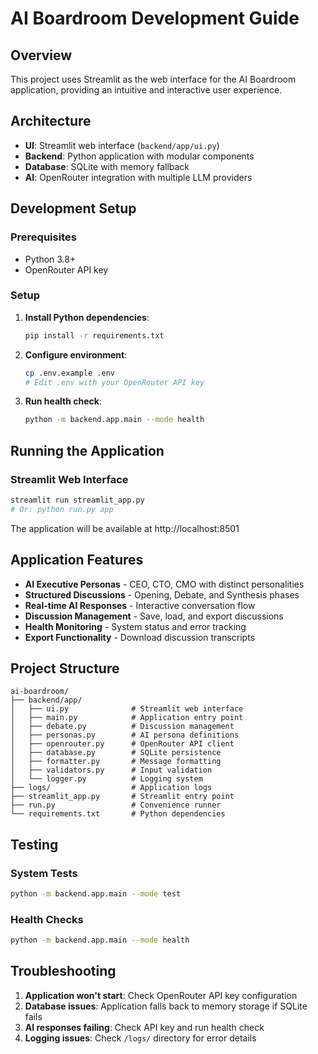 # AI Boardroom Development Guide

## Overview

This project uses Streamlit as the web interface for the AI Boardroom application, providing an intuitive and interactive user experience.

## Architecture

- **UI**: Streamlit web interface (`backend/app/ui.py`)
- **Backend**: Python application with modular components
- **Database**: SQLite with memory fallback
- **AI**: OpenRouter integration with multiple LLM providers

## Development Setup

### Prerequisites

- Python 3.8+
- OpenRouter API key

### Setup

1. **Install Python dependencies**:
   ```bash
   pip install -r requirements.txt
   ```

2. **Configure environment**:
   ```bash
   cp .env.example .env
   # Edit .env with your OpenRouter API key
   ```

3. **Run health check**:
   ```bash
   python -m backend.app.main --mode health
   ```

## Running the Application

### Streamlit Web Interface

```bash
streamlit run streamlit_app.py
# Or: python run.py app
```

The application will be available at http://localhost:8501

## Application Features

- **AI Executive Personas** - CEO, CTO, CMO with distinct personalities
- **Structured Discussions** - Opening, Debate, and Synthesis phases
- **Real-time AI Responses** - Interactive conversation flow
- **Discussion Management** - Save, load, and export discussions
- **Health Monitoring** - System status and error tracking
- **Export Functionality** - Download discussion transcripts

## Project Structure

```
ai-boardroom/
├── backend/app/
│   ├── ui.py              # Streamlit web interface
│   ├── main.py            # Application entry point
│   ├── debate.py          # Discussion management
│   ├── personas.py        # AI persona definitions
│   ├── openrouter.py      # OpenRouter API client
│   ├── database.py        # SQLite persistence
│   ├── formatter.py       # Message formatting
│   ├── validators.py      # Input validation
│   └── logger.py          # Logging system
├── logs/                  # Application logs
├── streamlit_app.py       # Streamlit entry point
├── run.py                 # Convenience runner
└── requirements.txt       # Python dependencies
```

## Testing

### System Tests
```bash
python -m backend.app.main --mode test
```

### Health Checks
```bash
python -m backend.app.main --mode health
```

## Troubleshooting

1. **Application won't start**: Check OpenRouter API key configuration
2. **Database issues**: Application falls back to memory storage if SQLite fails
3. **AI responses failing**: Check API key and run health check
4. **Logging issues**: Check `/logs/` directory for error details